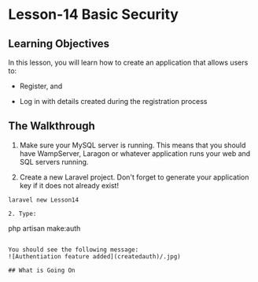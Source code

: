 <!-- enter lesson number and title below separated by hyphen-->
# Lesson-14 Basic Security

## Learning Objectives
In this lesson, you will learn how to create an application that allows users to:

* Register, and

* Log in with details created during the registration process

## The Walkthrough


1. Make sure your MySQL server is running. This means that you should have WampServer, Laragon or whatever application runs your web and SQL servers running.


2. Create a new Laravel project. Don't forget to generate your application key if it does not already exist!

```
laravel new Lesson14

2. Type:

```
php artisan make:auth
```

You should see the following message:
![Authentiation feature added](createdauth)/.jpg)

## What is Going On
